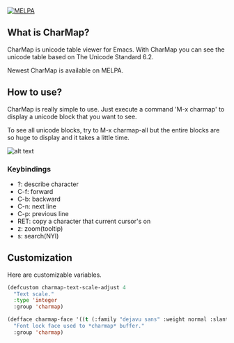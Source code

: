 [![MELPA](http://melpa.org/packages/charmap-badge.svg)](http://melpa.org/#/charmap)

## What is CharMap?

CharMap is unicode table viewer for Emacs.
With CharMap you can see the unicode table based on The Unicode Standard 6.2.

Newest CharMap is available on MELPA.

## How to use?

CharMap is really simple to use.
Just execute a command 'M-x charmap' to display a unicode block that you want to see.

To see all unicode blocks, try to M-x charmap-all but the entire blocks are so huge to display
and it takes a little time.

![alt text](https://raw.github.com/lateau/charmap/gh-pages/images/charmap.png "")

### Keybindings

* ?: describe character
* C-f: forward
* C-b: backward
* C-n: next line
* C-p: previous line
* RET: copy a character that current cursor's on
* z: zoom(tooltip)
* s: search(NYI)

## Customization

Here are customizable variables.

```cl
(defcustom charmap-text-scale-adjust 4
  "Text scale."
  :type 'integer
  :group 'charmap)

(defface charmap-face '((t (:family "dejavu sans" :weight normal :slant normal :underline nil)))
  "Font lock face used to *charmap* buffer."
  :group 'charmap)
```
